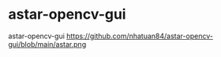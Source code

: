 # astar-opencv-gui
astar-opencv-gui
https://github.com/nhatuan84/astar-opencv-gui/blob/main/astar.png
